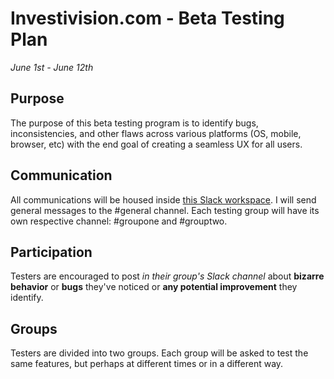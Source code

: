 # Investivision.com - Beta Testing Plan

_June 1st - June 12th_

## Purpose

The purpose of this beta testing program is to identify bugs, inconsistencies, and other flaws across various platforms (OS, mobile, browser, etc) with the end goal of creating a seamless UX for all users.

## Communication

All communications will be housed inside [this Slack workspace](https://www.forescreencom-d1l1989.slack.com). I will send general messages to the #general channel. Each testing group will have its own respective channel: #groupone and #grouptwo.

## Participation

Testers are encouraged to post _in their group's Slack channel_ about **bizarre behavior** or **bugs** they've noticed or **any potential improvement** they identify.

## Groups

Testers are divided into two groups. Each group will be asked to test the same features, but perhaps at different times or in a different way.
